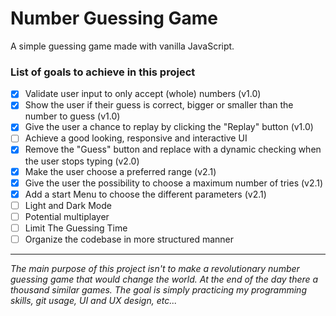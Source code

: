 # Number Guessing Game

A simple guessing game made with vanilla JavaScript.

### **List of goals to achieve in this project**

- [x] Validate user input to only accept (whole) numbers (v1.0)
- [x] Show the user if their guess is correct, bigger or smaller than the number to guess (v1.0)
- [x] Give the user a chance to replay by clicking the "Replay" button (v1.0)
- [ ] Achieve a good looking, responsive and interactive UI
- [x] Remove the "Guess" button and replace with a dynamic checking when the user stops typing (v2.0)
- [x] Make the user choose a preferred range (v2.1)
- [x] Give the user the possibility to choose a maximum number of tries (v2.1)
- [x] Add a start Menu to choose the different parameters (v2.1)
- [ ] Light and Dark Mode
- [ ] Potential multiplayer
- [ ] Limit The Guessing Time
- [ ] Organize the codebase in more structured manner

____

*The main purpose of this project isn't to make a revolutionary number guessing game that would change the world. At the end of the day there a thousand similar games.
The goal is simply practicing my programming skills, git usage, UI and UX design, etc...*
